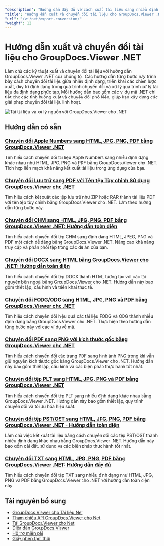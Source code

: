 ```yaml
---
"description": "Hướng dẫn đầy đủ về cách xuất tài liệu sang nhiều định dạng khác nhau và triển khai các chiến lược chuyển đổi tài liệu với GroupDocs.Viewer cho .NET."
"title": "Hướng dẫn xuất và chuyển đổi tài liệu cho GroupDocs.Viewer .NET"
"url": "/vi/net/export-conversion/"
"weight": 12
---
```


# Hướng dẫn xuất và chuyển đổi tài liệu cho GroupDocs.Viewer .NET

Làm chủ các kỹ thuật xuất và chuyển đổi tài liệu với hướng dẫn GroupDocs.Viewer .NET của chúng tôi. Các hướng dẫn từng bước này trình bày cách chuyển đổi tài liệu giữa nhiều định dạng, triển khai các chiến lược xuất, duy trì định dạng trong quá trình chuyển đổi và xử lý quá trình xử lý tài liệu đa định dạng phức tạp. Mỗi hướng dẫn bao gồm các ví dụ mã .NET chi tiết cho các tình huống xuất và chuyển đổi phổ biến, giúp bạn xây dựng các giải pháp chuyển đổi tài liệu linh hoạt.

![Tải tài liệu và xử lý nguồn với GroupDocs.Viewer cho .NET](/viewer/export-conversion/image.png)

## Hướng dẫn có sẵn

### [Chuyển đổi Apple Numbers sang HTML, JPG, PNG, PDF bằng GroupDocs.Viewer .NET](./convert-apple-numbers-groupdocs-viewer-net/)
Tìm hiểu cách chuyển đổi tài liệu Apple Numbers sang nhiều định dạng khác nhau như HTML, JPG, PNG và PDF bằng GroupDocs.Viewer cho .NET. Tích hợp liền mạch khả năng kết xuất tài liệu trong ứng dụng của bạn.

### [Chuyển đổi Lưu trữ sang PDF với Tên tệp Tùy chỉnh Sử dụng GroupDocs.Viewer cho .NET](./groupdocs-viewer-dotnet-convert-archives-to-pdfs-custom-filenames/)
Tìm hiểu cách kết xuất các tệp lưu trữ như ZIP hoặc RAR thành tài liệu PDF với tên tệp tùy chỉnh bằng GroupDocs.Viewer cho .NET. Làm theo hướng dẫn từng bước này.

### [Chuyển đổi CHM sang HTML, JPG, PNG, PDF bằng GroupDocs.Viewer .NET: Hướng dẫn toàn diện](./convert-chm-to-html-jpg-png-pdf-groupdocs-viewer-net/)
Tìm hiểu cách chuyển đổi tệp CHM sang định dạng HTML, JPEG, PNG và PDF một cách dễ dàng bằng GroupDocs.Viewer .NET. Nâng cao khả năng truy cập và phân phối tệp trong các dự án của bạn.

### [Chuyển đổi DOCX sang HTML bằng GroupDocs.Viewer cho .NET: Hướng dẫn toàn diện](./groupdocs-viewer-dotnet-docx-to-html/)
Tìm hiểu cách chuyển đổi tệp DOCX thành HTML tương tác với các tài nguyên bên ngoài bằng GroupDocs.Viewer cho .NET. Hướng dẫn này bao gồm thiết lập, cấu hình và triển khai thực tế.

### [Chuyển đổi FODG/ODG sang HTML, JPG, PNG và PDF bằng GroupDocs.Viewer cho .NET](./convert-fodg-og-documents-groupdocs-viewer-net/)
Tìm hiểu cách chuyển đổi hiệu quả các tài liệu FODG và ODG thành nhiều định dạng bằng GroupDocs.Viewer cho .NET. Thực hiện theo hướng dẫn từng bước này với các ví dụ về mã.

### [Chuyển đổi PDF sang PNG với kích thước gốc bằng GroupDocs.Viewer cho .NET](./convert-pdfs-to-png-groupdocs-viewer-net/)
Tìm hiểu cách chuyển đổi các trang PDF sang hình ảnh PNG trong khi vẫn giữ nguyên kích thước gốc bằng GroupDocs.Viewer cho .NET. Hướng dẫn này bao gồm thiết lập, cấu hình và các biện pháp thực hành tốt nhất.

### [Chuyển đổi tệp PLT sang HTML, JPG, PNG và PDF bằng GroupDocs.Viewer .NET](./convert-plt-files-groupdocs-viewer-net/)
Tìm hiểu cách chuyển đổi tệp PLT sang nhiều định dạng khác nhau bằng GroupDocs.Viewer .NET. Hướng dẫn này bao gồm thiết lập, quy trình chuyển đổi và tối ưu hóa hiệu suất.

### [Chuyển đổi tệp PST/OST sang HTML, JPG, PNG, PDF bằng GroupDocs.Viewer .NET - Hướng dẫn toàn diện](./convert-pst-ost-files-groupdocs-viewer-net/)
Làm chủ việc kết xuất tài liệu bằng cách chuyển đổi các tệp PST/OST thành nhiều định dạng khác nhau bằng GroupDocs.Viewer .NET. Hướng dẫn này bao gồm cài đặt, sử dụng và các biện pháp thực hành tốt nhất.

### [Chuyển đổi TXT sang HTML, JPG, PNG, PDF bằng GroupDocs.Viewer .NET: Hướng dẫn đầy đủ](./groupdocs-viewer-dotnet-txt-conversion-guide/)
Tìm hiểu cách chuyển đổi tệp TXT sang nhiều định dạng như HTML, JPG, PNG và PDF bằng GroupDocs.Viewer cho .NET với hướng dẫn toàn diện này.

## Tài nguyên bổ sung

- [GroupDocs.Viewer cho Tài liệu Net](https://docs.groupdocs.com/viewer/net/)
- [Tham chiếu API GroupDocs.Viewer cho Net](https://reference.groupdocs.com/viewer/net/)
- [Tải GroupDocs.Viewer cho Net](https://releases.groupdocs.com/viewer/net/)
- [Diễn đàn GroupDocs.Viewer](https://forum.groupdocs.com/c/viewer/9)
- [Hỗ trợ miễn phí](https://forum.groupdocs.com/)
- [Giấy phép tạm thời](https://purchase.groupdocs.com/temporary-license/)